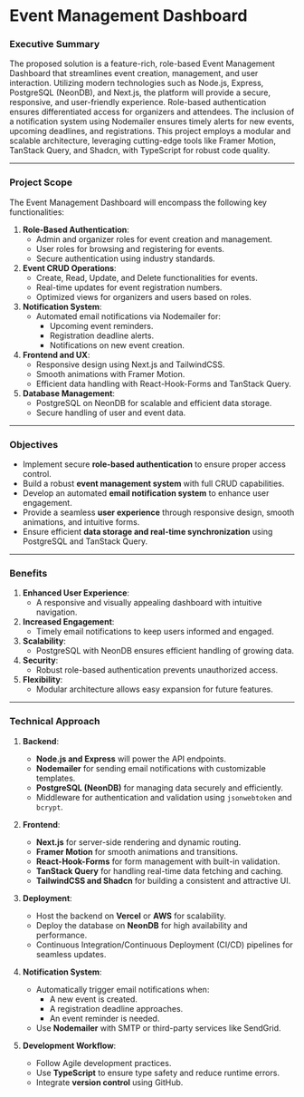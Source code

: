 # Event Management Dashboard
### **Executive Summary**
The proposed solution is a feature-rich, role-based Event Management Dashboard that streamlines event creation, management, and user interaction. Utilizing modern technologies such as Node.js, Express, PostgreSQL (NeonDB), and Next.js, the platform will provide a secure, responsive, and user-friendly experience. Role-based authentication ensures differentiated access for organizers and attendees. The inclusion of a notification system using Nodemailer ensures timely alerts for new events, upcoming deadlines, and registrations. This project employs a modular and scalable architecture, leveraging cutting-edge tools like Framer Motion, TanStack Query, and Shadcn, with TypeScript for robust code quality.

---

### **Project Scope**
The Event Management Dashboard will encompass the following key functionalities:
1. **Role-Based Authentication**:
   - Admin and organizer roles for event creation and management.
   - User roles for browsing and registering for events.
   - Secure authentication using industry standards.
2. **Event CRUD Operations**:
   - Create, Read, Update, and Delete functionalities for events.
   - Real-time updates for event registration numbers.
   - Optimized views for organizers and users based on roles.
3. **Notification System**:
   - Automated email notifications via Nodemailer for:
     - Upcoming event reminders.
     - Registration deadline alerts.
     - Notifications on new event creation.
4. **Frontend and UX**:
   - Responsive design using Next.js and TailwindCSS.
   - Smooth animations with Framer Motion.
   - Efficient data handling with React-Hook-Forms and TanStack Query.
5. **Database Management**:
   - PostgreSQL on NeonDB for scalable and efficient data storage.
   - Secure handling of user and event data.

---

### **Objectives**
- Implement secure **role-based authentication** to ensure proper access control.
- Build a robust **event management system** with full CRUD capabilities.
- Develop an automated **email notification system** to enhance user engagement.
- Provide a seamless **user experience** through responsive design, smooth animations, and intuitive forms.
- Ensure efficient **data storage and real-time synchronization** using PostgreSQL and TanStack Query.

---

### **Benefits**
1. **Enhanced User Experience**:
   - A responsive and visually appealing dashboard with intuitive navigation.
2. **Increased Engagement**:
   - Timely email notifications to keep users informed and engaged.
3. **Scalability**:
   - PostgreSQL with NeonDB ensures efficient handling of growing data.
4. **Security**:
   - Robust role-based authentication prevents unauthorized access.
5. **Flexibility**:
   - Modular architecture allows easy expansion for future features.

---

### **Technical Approach**
1. **Backend**:
   - **Node.js and Express** will power the API endpoints.
   - **Nodemailer** for sending email notifications with customizable templates.
   - **PostgreSQL (NeonDB)** for managing data securely and efficiently.
   - Middleware for authentication and validation using `jsonwebtoken` and `bcrypt`.

2. **Frontend**:
   - **Next.js** for server-side rendering and dynamic routing.
   - **Framer Motion** for smooth animations and transitions.
   - **React-Hook-Forms** for form management with built-in validation.
   - **TanStack Query** for handling real-time data fetching and caching.
   - **TailwindCSS and Shadcn** for building a consistent and attractive UI.

3. **Deployment**:
   - Host the backend on **Vercel** or **AWS** for scalability.
   - Deploy the database on **NeonDB** for high availability and performance.
   - Continuous Integration/Continuous Deployment (CI/CD) pipelines for seamless updates.

4. **Notification System**:
   - Automatically trigger email notifications when:
     - A new event is created.
     - A registration deadline approaches.
     - An event reminder is needed.
   - Use **Nodemailer** with SMTP or third-party services like SendGrid.

5. **Development Workflow**:
   - Follow Agile development practices.
   - Use **TypeScript** to ensure type safety and reduce runtime errors.
   - Integrate **version control** using GitHub.

